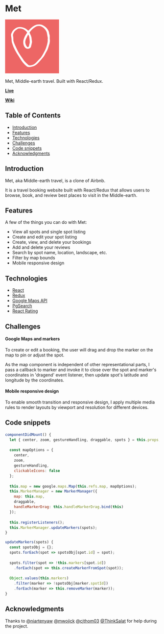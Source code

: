 # Met

![Met](https://raw.githubusercontent.com/doahuang/Met/master/public/met_logo.png)

Met, Middle-earth travel. Built with React/Redux.

__[Live](https://met-app.herokuapp.com/#/)__

__[Wiki](../../wiki)__

## Table of Contents

+ [Introduction](#introduction)
+ [Features](#features)
+ [Technologies](#technologies)
+ [Challenges](#challenges)
+ [Code snippets](#code-snippets)
+ [Acknowledgments](#acknowledgments)

## Introduction

Met, aka Middle-earth travel, is a clone of Airbnb.

It is a travel booking website built with React/Redux that allows users to browse, book, and review best places to visit in the Middle-earth.

## Features

A few of the things you can do with Met:

+ View all spots and single spot listing
+ Create and edit your spot listing
+ Create, view, and delete your bookings
+ Add and delete your reviews
+ Search by spot name, location, landscape, etc.
+ Filter by map bounds
+ Mobile responsive design

## Technologies

+ [React](https://reactjs.org/)
+ [Redux](https://redux.js.org/)
+ [Google Maps API](https://developers.google.com/maps/documentation/javascript/tutorial)
+ [PgSearch](https://github.com/Casecommons/pg_search)
+ [React Rating](https://www.npmjs.com/package/react-rating)

## Challenges

#### Google Maps and markers

To create or edit a booking, the user will drag and drop the marker on the map to pin or adjust the spot.

As the map component is independent of other representational parts, I pass a callback to marker and invoke it to close over the spot and marker's coordinates in 'dragend' event listener, then update spot's latitude and longitude by the coordinates.

#### Mobile responsive design

To enable smooth transition and responsive design, I apply multiple media rules to render layouts by viewport and resolution for different devices.

## Code snippets

```javascript
componentDidMount() {
  let { center, zoom, gestureHandling, draggable, spots } = this.props;

  const mapOptions = {
    center,
    zoom,
    gestureHandling,
    clickableIcons: false
  };

  this.map = new google.maps.Map(this.refs.map, mapOptions);
  this.MarkerManager = new MarkerManager({
    map: this.map,
    draggable,
    handleMarkerDrag: this.handleMarkerDrag.bind(this)
  });

  this.registerListeners();
  this.MarkerManager.updateMarkers(spots);
}
```

```javascript
updateMarkers(spots) {
  const spotsObj = {};
  spots.forEach(spot => spotsObj[spot.id] = spot);

  spots.filter(spot => !this.markers[spot.id])
    .forEach(spot => this.createMarkerFromSpot(spot));

  Object.values(this.markers)
    .filter(marker => !spotsObj[marker.spotId])
    .forEach(marker => this.removeMarker(marker));
}
```

## Acknowledgments

Thanks to [@niartenyaw](https://github.com/niartenyaw) [@mwojick](https://github.com/mwojick) [@cjthom03](https://github.com/cjthom03) [@ThinkSalat](https://github.com/ThinkSalat) for help during the project.
